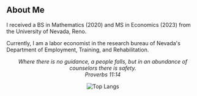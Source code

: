 <p align="center">
  <h2>About Me</h2>
</p>
I received a BS in Mathematics (2020) and MS in Economics (2023) from the University of Nevada, Reno. 


Currently, I am a labor economist in the research bureau of Nevada's Department of Employment, Training, and Rehabilitation.

<p align="center"><i>Where there is no guidance, a people falls, 
but in an abundance of counselors there is safety.</i><br><i>Proverbs 11:14</i></p>

<p align="center">
  <img src="https://github-readme-stats.vercel.app/api/top-langs/?username=BenJAlbrecht&layout=compact" alt="Top Langs">
</p>
